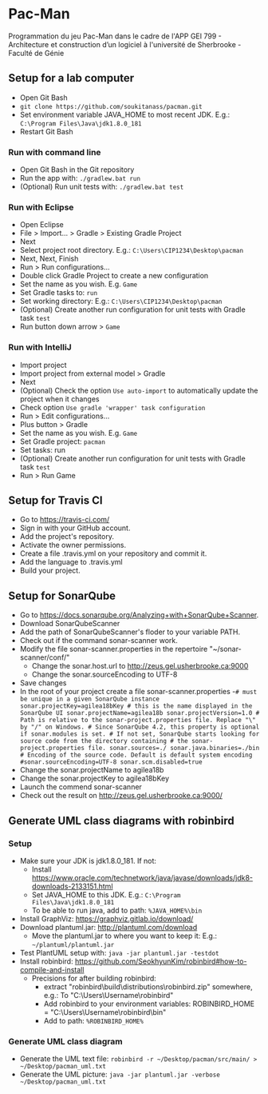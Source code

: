 # Pac-Man
Programmation du jeu Pac-Man dans le cadre de l'APP GEI 799 - Architecture et construction d’un
logiciel à l'université de Sherbrooke - Faculté de Génie

## Setup for a lab computer
- Open Git Bash
- `git clone https://github.com/soukitanass/pacman.git`
- Set environment variable JAVA_HOME to most recent JDK. E.g.: `C:\Program Files\Java\jdk1.8.0_181`
- Restart Git Bash

### Run with command line
- Open Git Bash in the Git repository
- Run the app with: `./gradlew.bat run`
- (Optional) Run unit tests with: `./gradlew.bat test`

### Run with Eclipse
- Open Eclipse
- File > Import... > Gradle > Existing Gradle Project
- Next
- Select project root directory. E.g.: `C:\Users\CIP1234\Desktop\pacman`
- Next, Next, Finish
- Run > Run configurations...
- Double click Gradle Project to create a new configuration
- Set the name as you wish. E.g. `Game`
- Set Gradle tasks to: `run`
- Set working directory: E.g.: `C:\Users\CIP1234\Desktop\pacman`
- (Optional) Create another run configuration for unit tests with Gradle task `test`
- Run button down arrow > `Game`

### Run with IntelliJ
- Import project
- Import project from external model > Gradle
- Next
- (Optional) Check the option `Use auto-import` to automatically update the project when it changes
- Check option `Use gradle 'wrapper' task configuration`
- Run > Edit configurations...
- Plus button > Gradle
- Set the name as you wish. E.g. `Game`
- Set Gradle project: `pacman`
- Set tasks: run
- (Optional) Create another run configuration for unit tests with Gradle task `test`
- Run > Run Game
## Setup for Travis CI
- Go to https://travis-ci.com/
- Sign in with your GitHub account.
- Add the project's repository.
- Activate the owner permissions.
- Create a file .travis.yml on your repository and commit it.
- Add the language to .travis.yml
- Build your project.
## Setup for SonarQube
- Go to https://docs.sonarqube.org/Analyzing+with+SonarQube+Scanner.
- Download SonarQubeScanner
- Add the path of SonarQubeScanner's floder to your variable PATH.
- Check out if the command sonar-scanner work.
- Modify the file sonar-scanner.properties in the repertoire
 "~/sonar-scanner/conf/"
    - Change the sonar.host.url to http://zeus.gel.usherbrooke.ca:9000
    - Change the sonar.sourceEncoding to UTF-8
- Save changes
- In the root of your project create a file sonar-scanner.properties
    -`# must be unique in a given SonarQube instance
        sonar.projectKey=agilea18bKey
        # this is the name displayed in the SonarQube UI
        sonar.projectName=agilea18b
        sonar.projectVersion=1.0
        # Path is relative to the sonar-project.properties file. Replace "\" by "/" on Windows.
        # Since SonarQube 4.2, this property is optional if sonar.modules is set.
        # If not set, SonarQube starts looking for source code from the directory containing
        # the sonar-project.properties file.
        sonar.sources=./
        sonar.java.binaries=./bin
        # Encoding of the source code. Default is default system encoding
        #sonar.sourceEncoding=UTF-8
        sonar.scm.disabled=true`
 - Change the sonar.projectName to agilea18b
 - Change the sonar.projectKey to agilea18bKey
 - Launch the commend sonar-scanner 
 - Check out the result on http://zeus.gel.usherbrooke.ca:9000/

## Generate UML class diagrams with robinbird

### Setup
- Make sure your JDK is jdk1.8.0_181. If not:
    - Install https://www.oracle.com/technetwork/java/javase/downloads/jdk8-downloads-2133151.html
    - Set JAVA_HOME to this JDK. E.g.: `C:\Program Files\Java\jdk1.8.0_181`
    - To be able to run java, add to path: `%JAVA_HOME%\bin`
- Install GraphViz: https://graphviz.gitlab.io/download/
- Download plantuml.jar: http://plantuml.com/download
    - Move the plantuml.jar to where you want to keep it: E.g.: `~/plantuml/plantuml.jar`
- Test PlantUML setup with: `java -jar plantuml.jar -testdot`
- Install robinbird: https://github.com/SeokhyunKim/robinbird#how-to-compile-and-install
    - Precisions for after building robinbird:
        - extract "robinbird\build\distributions\robinbird.zip" somewhere, e.g.: To "C:\Users\Username\robinbird\"
        - Add robinbird to your environment variables: ROBINBIRD_HOME = "C:\Users\Username\robinbird\bin"
        - Add to path: `%ROBINBIRD_HOME%`

### Generate UML class diagram
- Generate the UML text file: `robinbird -r ~/Desktop/pacman/src/main/ > ~/Desktop/pacman_uml.txt`
- Generate the UML picture: `java -jar plantuml.jar -verbose ~/Desktop/pacman_uml.txt`


